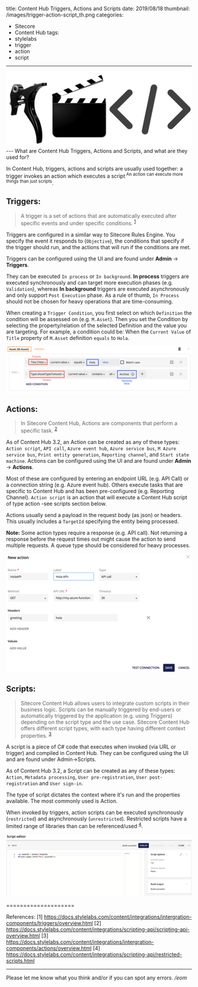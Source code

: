 title: Content Hub Triggers, Actions and Scripts
date: 2019/08/18
thumbnail: /images/trigger-action-script_th.png
categories:
- Sitecore
- Content Hub
tags:
- stylelabs
- trigger
- action
- script

---
<img class="hero-img" src="/images/trigger-action-script.jpg" alt="Content Hub Trigger, Action, Script">
---
What are Content Hub Triggers, Actions and Scripts, and what are they used for?
<!-- more -->

In Content Hub, triggers, actions and scripts are usually used together: a trigger invokes an action which executes a script<sup> An action can execute more things than just scripts</sup>.

## Triggers: ##
> A trigger is a set of actions that are automatically executed after specific events and under specific conditions. <sup>[1](#triggers)</sup>

Triggers are configured in a similar way to Sitecore Rules Engine. You specify the event it responds to (`Objective`), the conditions that specify if the trigger should run, and the actions that will run if the conditions are met.

Triggers can be configured using the UI and are found under __Admin__ -> __Triggers__.

They can be executed `In process` or `In background`. __In process__ triggers are executed synchronously and can target more execution phases (e.g. `Validation`), whereas __In background__ triggers are executed asynchronously and only support `Post Execution` phase. As a rule of thumb, `In Process` should not be chosen for heavy operations that are time-consuming.

When creating a `Trigger Condition`, you first select on which `Definition` the condition will be assessed on (e.g. `M.Asset`). Then you set the Condition by selecting the property/relation of the selected Definition and the value you are targeting. For example, a condition could be: When the `Current Value` of `Title` property of `M.Asset` definition `equals` to `Hola`.

<img class="boxed" src="/images/trigger-condition.png" alt="Trigger Condition Configuration">


## Actions: ##
> In Sitecore Content Hub, Actions are components that perform a specific task. <sup>[2](#actions)</sup>

As of Content Hub 3.2, an Action can be created as any of these types: `Action script`, `API call`, `Azure event hub`, `Azure service bus`, `M Azure service bus`, `Print entity generation`,  `Reporting channel`, and `Start state machine`. Actions can be configured using the UI and are found under __Admin__ -> __Actions__.

Most of these are configured by entering an endpoint URL (e.g. API Call) or a connection string (e.g. Azure event hub). Others execute tasks that are specific to Content Hub and has been pre-configured (e.g. Reporting Channel). `Action script` is an action that will execute a Content Hub script of type action -see scripts section below. 

Actions usually send a payload in the request body (as json) or headers. This usually includes a `TargetId` specifying the entity being processed.  

__Note:__ Some action types require a response (e.g. API call). Not returning a response before the request times out might cause the action to send multiple requests. A queue type should be considered for heavy processes.

<img class="boxed" src="/images/action-api-call.png" alt="Action API Call Configuration">


## Scripts: ##
> Sitecore Content Hub allows users to integrate custom scripts in their business logic. Scripts can be manually triggered by end-users or automatically triggered by the application (e.g. using Triggers) depending on the script type and the use case. Sitecore Content Hub offers different script types, with each type having different context properties. <sup>[3](#scripts)</sup>

A script is a piece of C# code that executes when invoked (via URL or trigger) and compiled in Content Hub. They can be configured using the UI and are found under Admin->Scripts.

As of Content Hub 3.2, a Script can be created as any of these types: `Action`, `Metadata processing`, `User pre-registration`, `User post-registration` and `User sign-in`.

The type of script dictates the context where it's run and the properties available. The most commonly used is Action.

When invoked by triggers, action scripts can be executed synchronously (`restricted`) and asynchronously (`unrestricted`). Restricted scripts have a limited range of libraries than can be referenced/used <sup>[4](#libraries-restriction)</sup>. 
 
<img class="boxed" src="/images/script-action.png" alt="Action Script">


====================

References:
[1] <a name="triggers" href="https://docs.stylelabs.com/content/integrations/intergration-components/triggers/overview.html"> https://docs.stylelabs.com/content/integrations/intergration-components/triggers/overview.html </a>
[2] <a name= "scripts" href="https://docs.stylelabs.com/content/integrations/scripting-api/scripting-api-overview.html"> https://docs.stylelabs.com/content/integrations/scripting-api/scripting-api-overview.html </a>
[3] <a name= "actions" href="https://docs.stylelabs.com/content/integrations/intergration-components/actions/overview.html"> https://docs.stylelabs.com/content/integrations/intergration-components/actions/overview.html </a>
[4] <a name="libraries-restriction" href="https://docs.stylelabs.com/content/integrations/scripting-api/restricted-scripts.html"> https://docs.stylelabs.com/content/integrations/scripting-api/restricted-scripts.html </a>


---

Please let me know what you think and/or if you can spot any errors.
*/eom*
